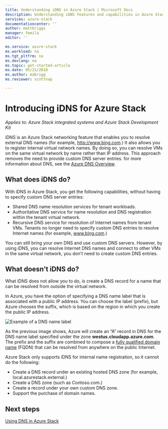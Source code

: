 ```yaml
---
title: Understanding iDNS in Azure Stack | Microsoft Docs
description: Understanding iDNS features and capabilities in Azure Stack
services: azure-stack
documentationcenter: ''
author: mattbriggs
manager: femila
editor: ''

ms.service: azure-stack
ms.workload: na
ms.tgt_pltfrm: na
ms.devlang: na
ms.topic: get-started-article
ms.date: 05/21/2018
ms.author: mabrigg
ms.reviewer: scottnap

---
```

# Introducing iDNS for Azure Stack

*Applies to: Azure Stack integrated systems and Azure Stack Development Kit*

iDNS is an Azure Stack networking feature that
enables you to resolve external DNS names (for example, http://www.bing.com.) It also allows you to register internal virtual network names. By doing so, you can resolve VMs on the same virtual network by name rather than IP address. This approach removes the need to provide custom DNS server entries. for more information about DNS, see the [Azure DNS Overview](https://docs.microsoft.com/en-us/azure/dns/dns-overview).

## What does iDNS do?

With iDNS in Azure Stack, you get the following capabilities, without having to specify custom DNS server entries:

- Shared DNS name resolution services for tenant workloads.
- Authoritative DNS service for name resolution and DNS registration within the tenant virtual network.
- Recursive DNS service for resolution of Internet names from tenant VMs. Tenants no longer need to specify custom DNS entries to resolve Internet names (for example, www.bing.com.)

You can still bring your own DNS and use custom DNS servers. However, by using iDNS, you can resolve Internet DNS names and connect to other VMs in the same virtual network, you don’t need to create custom DNS entries.

## What doesn't iDNS do?

What iDNS does not allow you to do, is create a
DNS record for a name that can be resolved from outside the virtual network.

In Azure, you have the option of specifying a DNS name label that is associated with a public IP address. You can choose the label (prefix), but Azure chooses the suffix, which is based on the region in which you create the public IP address.

![Example of a DNS name label](media/azure-stack-understanding-dns-in-tp2/image3.png)

As the previous image shows, Azure will create an “A” record in DNS for the DNS name label specified under the zone **westus.cloudapp.azure.com**. The prefix and the suffix are combined to compose a [fully qualified domain name](https://en.wikipedia.org/wiki/Fully_qualified_domain_name) (FQDN) that can be resolved from anywhere on the public Internet.

Azure Stack only supports iDNS for internal name
registration, so it cannot do the following:

- Create a DNS record under an existing hosted DNS zone (for example, local.azurestack.external.)
- Create a DNS zone (such as Contoso.com.)
- Create a record under your own custom DNS zone.
- Support the purchase of domain names.

## Next steps

[Using DNS in Azure Stack](azure-stack-dns.md)